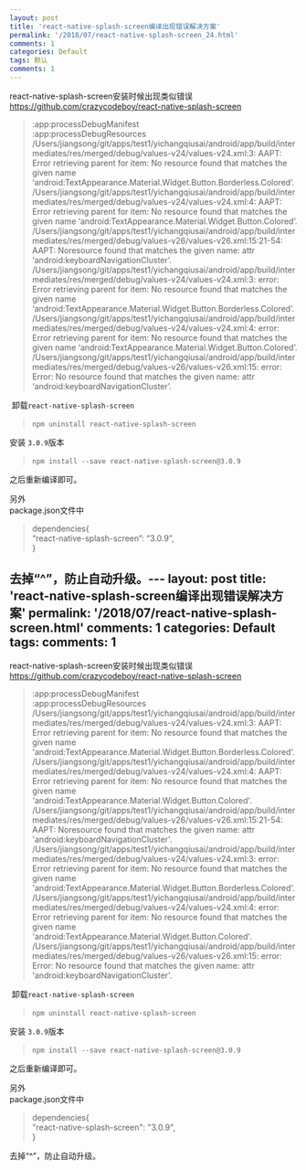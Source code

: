 ```yaml
---
layout: post
title: 'react-native-splash-screen编译出现错误解决方案'
permalink: '/2018/07/react-native-splash-screen_24.html'
comments: 1
categories: Default
tags: 默认
comments: 1
---
```

react-native-splash-screen安装时候出现类似错误  
https://github.com/crazycodeboy/react-native-splash-screen

>  
> :app:processDebugManifest  
> :app:processDebugResources  
> /Users/jiangsong/git/apps/test1/yichangqiusai/android/app/build/intermediates/res/merged/debug/values-v24/values-v24.xml:3: AAPT: Error retrieving parent for item: No resource found that matches the given name ‘android:TextAppearance.Material.Widget.Button.Borderless.Colored’.  
> /Users/jiangsong/git/apps/test1/yichangqiusai/android/app/build/intermediates/res/merged/debug/values-v24/values-v24.xml:4: AAPT: Error retrieving parent for item: No resource found that matches the given name ‘android:TextAppearance.Material.Widget.Button.Colored’.  
> /Users/jiangsong/git/apps/test1/yichangqiusai/android/app/build/intermediates/res/merged/debug/values-v26/values-v26.xml:15:21-54: AAPT: Noresource found that matches the given name: attr ‘android:keyboardNavigationCluster’.  
> /Users/jiangsong/git/apps/test1/yichangqiusai/android/app/build/intermediates/res/merged/debug/values-v24/values-v24.xml:3: error: Error retrieving parent for item: No resource found that matches the given name ‘android:TextAppearance.Material.Widget.Button.Borderless.Colored’.  
> /Users/jiangsong/git/apps/test1/yichangqiusai/android/app/build/intermediates/res/merged/debug/values-v24/values-v24.xml:4: error: Error retrieving parent for item: No resource found that matches the given name ‘android:TextAppearance.Material.Widget.Button.Colored’.  
> /Users/jiangsong/git/apps/test1/yichangqiusai/android/app/build/intermediates/res/merged/debug/values-v26/values-v26.xml:15: error: Error: No resource found that matches the given name: attr ‘android:keyboardNavigationCluster’.
> 

&nbsp;卸载`` react-native-splash-screen `` 

>  
> `` npm uninstall react-native-splash-screen ``&nbsp;
> 

安装 `` 3.0.9 ``版本

>  
> `` npm install --save react-native-splash-screen@3.0.9 ``&nbsp;
> 

之后重新编译即可。

另外  
package.json文件中

>  
> dependencies{  
> “react-native-splash-screen”: “3.0.9”,   
> } 
> 

去掉“^”，防止自动升级。---
layout: post
title: 'react-native-splash-screen编译出现错误解决方案'
permalink: '/2018/07/react-native-splash-screen.html'
comments: 1
categories: Default
tags: 
comments: 1
---
  
  
  
  
react-native-splash-screen安装时候出现类似错误  
https://github.com/crazycodeboy/react-native-splash-screen  
  

<blockquote class="tr_bq">:app:processDebugManifest<br/>:app:processDebugResources<br/>/Users/jiangsong/git/apps/test1/yichangqiusai/android/app/build/intermediates/res/merged/debug/values-v24/values-v24.xml:3:  AAPT: Error retrieving parent for item: No resource found that matches  the given name  'android:TextAppearance.Material.Widget.Button.Borderless.Colored'.<br/>/Users/jiangsong/git/apps/test1/yichangqiusai/android/app/build/intermediates/res/merged/debug/values-v24/values-v24.xml:4:  AAPT: Error retrieving parent for item: No resource found that matches  the given name 'android:TextAppearance.Material.Widget.Button.Colored'.<br/>/Users/jiangsong/git/apps/test1/yichangqiusai/android/app/build/intermediates/res/merged/debug/values-v26/values-v26.xml:15:21-54:  AAPT: Noresource found that matches the given name: attr  'android:keyboardNavigationCluster'.<br/>/Users/jiangsong/git/apps/test1/yichangqiusai/android/app/build/intermediates/res/merged/debug/values-v24/values-v24.xml:3:  error: Error retrieving parent for item: No resource found that matches  the given name  'android:TextAppearance.Material.Widget.Button.Borderless.Colored'.<br/>/Users/jiangsong/git/apps/test1/yichangqiusai/android/app/build/intermediates/res/merged/debug/values-v24/values-v24.xml:4:  error: Error retrieving parent for item: No resource found that matches  the given name 'android:TextAppearance.Material.Widget.Button.Colored'.<br/>/Users/jiangsong/git/apps/test1/yichangqiusai/android/app/build/intermediates/res/merged/debug/values-v26/values-v26.xml:15:  error: Error: No resource found that matches the given name: attr  'android:keyboardNavigationCluster'.</blockquote>

  
  
&nbsp;卸载`` react-native-splash-screen ``   

<blockquote class="tr_bq"><code>npm uninstall react-native-splash-screen</code>&nbsp;</blockquote>

安装 `` 3.0.9 ``版本  

<blockquote class="tr_bq"><code>npm install --save react-native-splash-screen@3.0.9</code>&nbsp;</blockquote>

之后重新编译即可。  
  
另外  
package.json文件中  

<blockquote class="tr_bq">dependencies{<br/>"react-native-splash-screen": "3.0.9", <br/>} </blockquote>

去掉“^”，防止自动升级。
